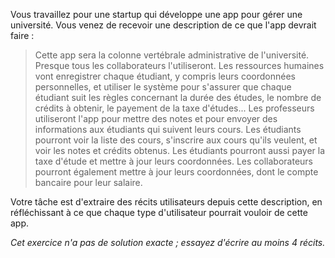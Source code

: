 Vous travaillez pour une startup qui développe une app pour gérer une université.
Vous venez de recevoir une description de ce que l'app devrait faire :

> Cette app sera la colonne vertébrale administrative de l'université.
> Presque tous les collaborateurs l'utiliseront.
> Les ressources humaines vont enregistrer chaque étudiant, y compris leurs coordonnées personnelles,
> et utiliser le système pour s'assurer que chaque étudiant suit les règles concernant la durée des études,
> le nombre de crédits à obtenir, le payement de la taxe d'études...
> Les professeurs utiliseront l'app pour mettre des notes et pour envoyer des informations aux étudiants
> qui suivent leurs cours.
> Les étudiants pourront voir la liste des cours, s'inscrire aux cours qu'ils veulent,
> et voir les notes et crédits obtenus.
> Les étudiants pourront aussi payer la taxe d'étude et mettre à jour leurs coordonnées.
> Les collaborateurs pourront également mettre à jour leurs coordonnées, dont le compte bancaire pour leur salaire.

Votre tâche est d'extraire des récits utilisateurs depuis cette description, en réfléchissant à ce que chaque type d'utilisateur
pourrait vouloir de cette app.

_Cet exercice n'a pas de solution exacte ; essayez d'écrire au moins 4 récits._
